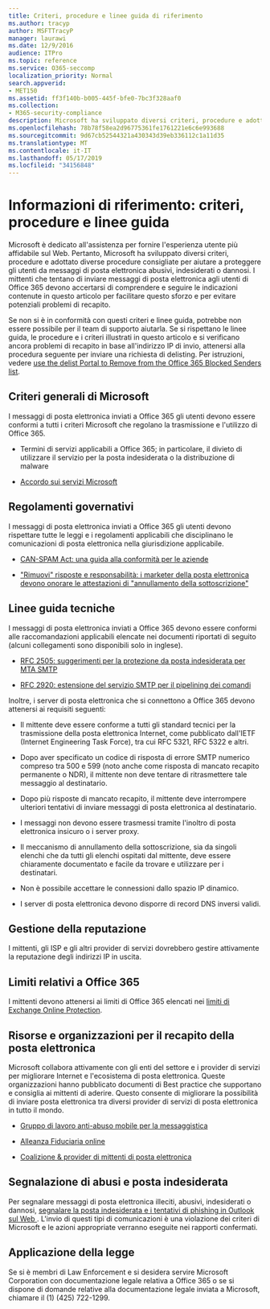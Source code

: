 ```yaml
---
title: Criteri, procedure e linee guida di riferimento
ms.author: tracyp
author: MSFTTracyP
manager: laurawi
ms.date: 12/9/2016
audience: ITPro
ms.topic: reference
ms.service: O365-seccomp
localization_priority: Normal
search.appverid:
- MET150
ms.assetid: ff3f140b-b005-445f-bfe0-7bc3f328aaf0
ms.collection:
- M365-security-compliance
description: Microsoft ha sviluppato diversi criteri, procedure e adottato diverse procedure consigliate per aiutare a proteggere gli utenti da messaggi di posta elettronica abusivi, indesiderati o dannosi.
ms.openlocfilehash: 78b78f58ea2d96775361fe1761221e6c6e993688
ms.sourcegitcommit: 9d67cb52544321a430343d39eb336112c1a11d35
ms.translationtype: MT
ms.contentlocale: it-IT
ms.lasthandoff: 05/17/2019
ms.locfileid: "34156848"
---
```

# <a name="reference-policies-practices-and-guidelines"></a>Informazioni di riferimento: criteri, procedure e linee guida
  
Microsoft è dedicato all'assistenza per fornire l'esperienza utente più affidabile sul Web. Pertanto, Microsoft ha sviluppato diversi criteri, procedure e adottato diverse procedure consigliate per aiutare a proteggere gli utenti da messaggi di posta elettronica abusivi, indesiderati o dannosi. I mittenti che tentano di inviare messaggi di posta elettronica agli utenti di Office 365 devono accertarsi di comprendere e seguire le indicazioni contenute in questo articolo per facilitare questo sforzo e per evitare potenziali problemi di recapito.
  
Se non si è in conformità con questi criteri e linee guida, potrebbe non essere possibile per il team di supporto aiutarla. Se si rispettano le linee guida, le procedure e i criteri illustrati in questo articolo e si verificano ancora problemi di recapito in base all'indirizzo IP di invio, attenersi alla procedura seguente per inviare una richiesta di delisting. Per istruzioni, vedere [use the delist Portal to Remove from the Office 365 Blocked Senders list](use-the-delist-portal-to-remove-yourself-from-the-office-365-blocked-senders-lis.md).
  
## <a name="general-microsoft-policies"></a>Criteri generali di Microsoft
<a name="GenMsftPolicies"> </a>

I messaggi di posta elettronica inviati a Office 365 gli utenti devono essere conformi a tutti i criteri Microsoft che regolano la trasmissione e l'utilizzo di Office 365.
  
- Termini di servizi applicabili a Office 365; in particolare, il divieto di utilizzare il servizio per la posta indesiderata o la distribuzione di malware
    
- [Accordo sui servizi Microsoft](https://www.microsoft.com/servicesagreement/)
    
## <a name="governmental-regulations"></a>Regolamenti governativi
<a name="GovtRegulations"> </a>

I messaggi di posta elettronica inviati a Office 365 gli utenti devono rispettare tutte le leggi e i regolamenti applicabili che disciplinano le comunicazioni di posta elettronica nella giurisdizione applicabile.
  
- [CAN-SPAM Act: una guida alla conformità per le aziende](https://www.ftc.gov/tips-advice/business-center/guidance/can-spam-act-compliance-guide-business)
    
- ["Rimuovi" risposte e responsabilità: i marketer della posta elettronica devono onorare le attestazioni di "annullamento della sottoscrizione"](https://www.lawpublish.com/ftc-emai-marketers-unsubscribe-claims.mdl)
    
## <a name="technical-guidelines"></a>Linee guida tecniche
<a name="TechGuidelines"> </a>

I messaggi di posta elettronica inviati a Office 365 devono essere conformi alle raccomandazioni applicabili elencate nei documenti riportati di seguito (alcuni collegamenti sono disponibili solo in inglese).
  
- [RFC 2505: suggerimenti per la protezione da posta indesiderata per MTA SMTP](https://www.ietf.org/rfc/rfc2505.txt)
    
- [RFC 2920: estensione del servizio SMTP per il pipelining dei comandi](https://www.ietf.org/rfc/rfc2920.txt)
    
Inoltre, i server di posta elettronica che si connettono a Office 365 devono attenersi ai requisiti seguenti:
  
- Il mittente deve essere conforme a tutti gli standard tecnici per la trasmissione della posta elettronica Internet, come pubblicato dall'IETF (Internet Engineering Task Force), tra cui RFC 5321, RFC 5322 e altri. 
    
- Dopo aver specificato un codice di risposta di errore SMTP numerico compreso tra 500 e 599 (noto anche come risposta di mancato recapito permanente o NDR), il mittente non deve tentare di ritrasmettere tale messaggio al destinatario.
    
- Dopo più risposte di mancato recapito, il mittente deve interrompere ulteriori tentativi di inviare messaggi di posta elettronica al destinatario.
    
- I messaggi non devono essere trasmessi tramite l'inoltro di posta elettronica insicuro o i server proxy.
    
- Il meccanismo di annullamento della sottoscrizione, sia da singoli elenchi che da tutti gli elenchi ospitati dal mittente, deve essere chiaramente documentato e facile da trovare e utilizzare per i destinatari.
    
- Non è possibile accettare le connessioni dallo spazio IP dinamico.
    
- I server di posta elettronica devono disporre di record DNS inversi validi.
    
## <a name="reputation-management"></a>Gestione della reputazione
<a name="RepManagement"> </a>

I mittenti, gli ISP e gli altri provider di servizi dovrebbero gestire attivamente la reputazione degli indirizzi IP in uscita.
  
## <a name="office-365-limits"></a>Limiti relativi a Office 365
<a name="sectionSection4"> </a>

I mittenti devono attenersi ai limiti di Office 365 elencati nei [limiti di Exchange Online Protection](https://technet.microsoft.com/library/exchange-online-protection-limits.aspx).
  
## <a name="email-delivery-resources-and-organizations"></a>Risorse e organizzazioni per il recapito della posta elettronica
<a name="sectionSection5"> </a>

Microsoft collabora attivamente con gli enti del settore e i provider di servizi per migliorare Internet e l'ecosistema di posta elettronica. Queste organizzazioni hanno pubblicato documenti di Best practice che supportano e consiglia ai mittenti di aderire. Questo consente di migliorare la possibilità di inviare posta elettronica tra diversi provider di servizi di posta elettronica in tutto il mondo.
  
- [Gruppo di lavoro anti-abuso mobile per la messaggistica](https://www.m3aawg.org/)
    
- [Alleanza Fiduciaria online](https://www.otalliance.org/resources)
    
- [Coalizione &amp; provider di mittenti di posta elettronica](http://www.espcoalition.org/)
    
## <a name="abuse-and-spam-reporting"></a>Segnalazione di abusi e posta indesiderata
<a name="AbuseSpamReports"> </a>

Per segnalare messaggi di posta elettronica illeciti, abusivi, indesiderati o dannosi, [segnalare la posta indesiderata e i tentativi di phishing in Outlook sul Web ](report-junk-email-and-phishing-scams-in-outlook-on-the-web-eop.md). L'invio di questi tipi di comunicazioni è una violazione dei criteri di Microsoft e le azioni appropriate verranno eseguite nei rapporti confermati.
  
## <a name="law-enforcement"></a>Applicazione della legge
<a name="sectionSection7"> </a>

Se si è membri di Law Enforcement e si desidera servire Microsoft Corporation con documentazione legale relativa a Office 365 o se si dispone di domande relative alla documentazione legale inviata a Microsoft, chiamare il (1) (425) 722-1299.
  

